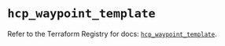 # `hcp_waypoint_template`

Refer to the Terraform Registry for docs: [`hcp_waypoint_template`](https://registry.terraform.io/providers/hashicorp/hcp/0.93.0/docs/resources/waypoint_template).

